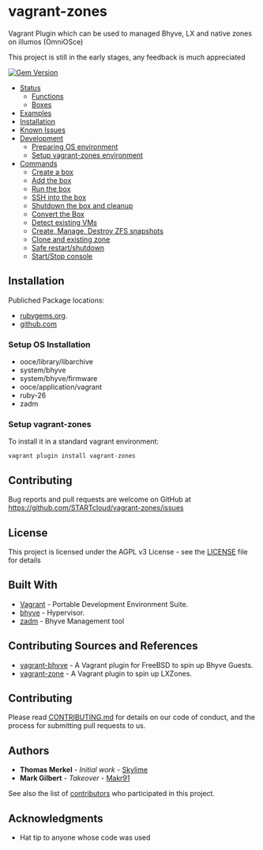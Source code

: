 # vagrant-zones
Vagrant Plugin which can be used to managed Bhyve, LX and native zones on illumos (OmniOSce)

This project is still in the early stages, any feedback is much appreciated

[![Gem Version](https://badge.fury.io/rb/vagrant-zones.svg)](https://badge.fury.io/rb/vagrant-zones)

- [Status](#status)
  - [Functions](../../wiki/Status#functions)
  - [Boxes](../../wiki/Status#Box-Support)
- [Examples](https://github.com/STARTCloud/vagrant-zones-examples)
- [Installation](#installation)
- [Known Issues](../../wiki/Known-Issues-and-Workarounds)
- [Development](../../wiki/Plugin-Development-Environment)
  - [Preparing OS environment](../../wiki/Plugin-Development-Environment#setup-os-for-development)
  - [Setup vagrant-zones environment](../../wiki/Plugin-Development-Environment#setup-vagrant-zones-environment)
- [Commands](../../wiki/Commands) 
  - [Create a box](../../wiki/Commands#create-a-box)
  - [Add the box](../../wiki/Commands#add-the-box)
  - [Run the box](../../wiki/Commands#run-the-box)
  - [SSH into the box](../../wiki/Commands#ssh-into-the-box)
  - [Shutdown the box and cleanup](../../wiki/Commands#shutdown-the-box-and-cleanup)
  - [Convert the Box](../../wiki/Commands#convert)
  - [Detect existing VMs](../../wiki/Commands#detect)
  - [Create, Manage, Destroy ZFS snapshots](../../wiki/Commands#zfs-snapshots)
  - [Clone and existing zone](../../wiki/Commands#clone)
  - [Safe restart/shutdown](../../wiki/Commands#safe-control)
  - [Start/Stop console](../../wiki/Commands#console)

## Installation

Publiched Package locations:
- [rubygems.org](https://rubygems.org/gems/vagrant-zones).
- [github.com](../../packages/963217)

### Setup OS Installation

  * ooce/library/libarchive
  * system/bhyve
  * system/bhyve/firmware
  * ooce/application/vagrant
  * ruby-26
  * zadm

### Setup vagrant-zones

 To install it in a standard vagrant environment:
 
 `vagrant plugin install vagrant-zones`

## Contributing

Bug reports and pull requests are welcome on GitHub at https://github.com/STARTcloud/vagrant-zones/issues

## License

This project is licensed under the AGPL v3 License - see the [LICENSE](LICENSE) file for details

## Built With
* [Vagrant](https://www.vagrantup.com/) - Portable Development Environment Suite.
* [bhyve](https://omnios.org/info/bhyve) - Hypervisor.
* [zadm](https://github.com/omniosorg/zadm) -  Bhyve Management tool

## Contributing Sources and References
* [vagrant-bhyve](https://github.com/jesa7955/vagrant-bhyve) - A Vagrant plugin for FreeBSD to spin up Bhyve Guests.
* [vagrant-zone](https://github.com/skylime/vagrant-zone) - A Vagrant plugin to spin up LXZones.


## Contributing

Please read [CONTRIBUTING.md](https://www.prominic.net) for details on our code of conduct, and the process for submitting pull requests to us.

## Authors
* **Thomas Merkel** - *Initial work* - [Skylime](https://github.com/skylime)
* **Mark Gilbert** - *Takeover* - [Makr91](https://github.com/Makr91)

See also the list of [contributors](../../graphs/contributors) who participated in this project.

## Acknowledgments

* Hat tip to anyone whose code was used

